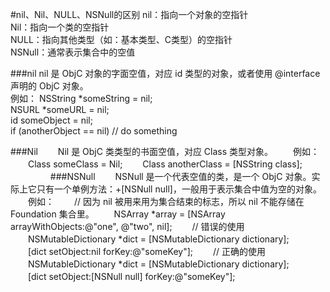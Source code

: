 #nil、Nil、NULL、NSNull的区别
nil：指向一个对象的空指针   
Nil：指向一个类的空指针   
NULL：指向其他类型（如：基本类型、C类型）的空指针   
NSNull：通常表示集合中的空值  

###nil
nil 是 ObjC 对象的字面空值，对应 id 类型的对象，或者使用 @interface 声明的 ObjC 对象。  
例如：
NSString *someString = nil;  
NSURL *someURL = nil;  
id someObject = nil;   
if (anotherObject == nil) // do something 

###Nil
　　Nil 是 ObjC 类类型的书面空值，对应 Class 类型对象。 
　　例如： 
　　Class someClass = Nil; 
　　Class anotherClass = [NSString class]; 
　　
　　
###NSNull
　　NSNull 是一个代表空值的类，是一个 ObjC 对象。实际上它只有一个单例方法：+[NSNull null]，一般用于表示集合中值为空的对象。
　　例如：
　　// 因为 nil 被用来用为集合结束的标志，所以 nil 不能存储在 Foundation 集合里。
　　NSArray *array = [NSArray arrayWithObjects:@"one", @"two", nil];
　　// 错误的使用
　　NSMutableDictionary *dict = [NSMutableDictionary dictionary];
　　[dict setObject:nil forKey:@"someKey"];
　　// 正确的使用
　　NSMutableDictionary *dict = [NSMutableDictionary dictionary];
　　[dict setObject:[NSNull null] forKey:@"someKey"];

